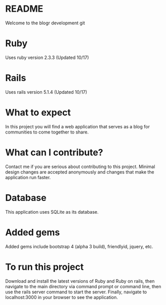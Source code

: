 # README
Welcome to the blogr development git

# Ruby
Uses ruby version 2.3.3 (Updated 10/17)

# Rails
Uses rails version 5.1.4 (Updated 10/17)

# What to expect
In this project you will find a web application that serves as a blog for communities to come together to share. 

# What can I contribute?
Contact me if you are serious about contributing to this project. Minimal design changes are accepted anonymously and changes that make the application run faster.

# Database
This application uses SQLite as its database.

# Added gems
Added gems include bootstrap 4 (alpha 3 build), friendlyid, jquery, etc.

# To run this project
Download and install the latest versions of Ruby and Ruby on rails, then navigate to the main directory via command prompt or command line, then use the rails server command to start the server. Finally, navigate to localhost:3000 in your browser to see the application.

